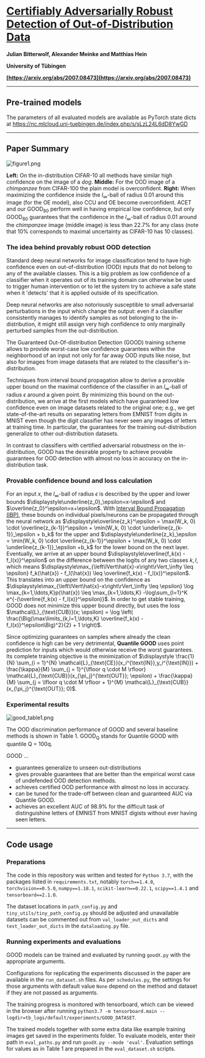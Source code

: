 # [Certifiably Adversarially Robust Detection of Out-of-Distribution Data](https://arxiv.org/abs/2007.08473)

**Julian Bitterwolf, Alexander Meinke and Matthias Hein**

**University of Tübingen**

**[https://arxiv.org/abs/2007.08473](https://arxiv.org/abs/2007.08473)**

---

## Pre-trained models

The parameters of all evaluated models are available as PyTorch state dicts at https://nc.mlcloud.uni-tuebingen.de/index.php/s/sLzL24L6dD8YwGD

---

## Paper Summary

![figure1.png](readme_imgs/figure1.png)

**Left:** On the in-distribution CIFAR-10 all methods have similar high confidence on the image of a *dog*. **Middle:** For the OOD image of a *chimpanzee* from CIFAR-100 the plain model is overconfident. **Right:** When maximizing the confidence inside the $`l_\infty`$-ball of radius $`0.01`$ around this image (for the OE model), also CCU and OE become overconfident. ACET and our GOOD<sub>80</sub> perform well in having empirical low confidence, but only GOOD<sub>80</sub> guarantees that the confidence in the  $`l_\infty`$-ball of radius  $`0.01`$ around the *chimpanzee* image (middle image) is less than 22.7\% for any class (note that 10\% corresponds to maximal uncertainty as CIFAR-10 has 10 classes).

### The idea behind provably robust OOD detection

Standard deep neural networks for image classification tend to have high confidence even on out-of-distribution (OOD) inputs that do not belong to any of the available classes.
This is a big problem as low confidence of a classifier when it operates out of its training domain can otherwise be used to trigger human intervention or to let the system try to achieve a safe state when it 'detects' that it is applied outside of its specification.

Deep neural networks are also notoriously susceptible to small adversarial perturbations in the input which change the output: even if a classifier consistently manages to identify samples as not belonging to the in-distribution, it might still assign very high confidence to only marginally perturbed samples from the out-distribution.

The Guaranteed Out-Of-distribution Detection (GOOD) training scheme allows to provide worst-case low confidence guarantees within the neighborhood of an input not only for far away OOD inputs like noise, but also for images from image datasets that are related to the classifier's in-distribution.

Techniques from interval bound propagation allow to derive a provable upper bound on the maximal confidence of the classifier in an $`l_\infty`$-ball of radius $`\epsilon`$ around a given point. By minimizing this bound on the out-distribution, we arrive at the first models which have guaranteed low confidence even on image datasets related to the original one; e.g., we get state-of-the-art results on separating letters from EMNIST from digits in MNIST even though the digit classifier has never seen any images of letters at training time. In particular, the guarantees for the training out-distribution generalize to other out-distribution datasets.

In contrast to classifiers with certified adversarial robustness on the in-distribution, GOOD has the desirable property to achieve provable guarantees for OOD detection with almost no loss in accuracy on the in-distribution task.

### Provable confidence bound and loss calculation

For an input $`x`$, the $`l_\infty`$-ball of radius $`\epsilon`$ is described by the upper and lower bounds $`\displaystyle\underline{z_0}_\epsilon=x-\epsilon`$ and $`\overline{z_0}^\epsilon=x+\epsilon`$.
With [Interval Bound Propagation (IBP)](https://arxiv.org/abs/1810.12715), these bounds on individual pixels/neurons can be propagated through the neural network as $`\displaystyle\overline{z_k}^\epsilon = \max(W_k, 0) \cdot  \overline{z_{k-1}}^\epsilon + \min(W_k, 0)  \cdot \underline{z_{k-1}}_\epsilon + b_k`$ for the upper and $`\displaystyle\underline{z_k}_\epsilon = \min(W_k, 0) \cdot \overline{z_{k-1}}^\epsilon + \max(W_k, 0) \cdot \underline{z_{k-1}}_\epsilon +b_k`$ for the lower bound on the next layer.
Eventually, we arrive at an upper bound  $`\displaystyle\overline{f_k(x) - f_l(x)}^\epsilon`$ on the difference between the logits of any two classes $`k,l`$, which means $`\displaystyle\max_{\left\lVert\hat{x}-x\right\rVert_\infty \leq \epsilon} f_k(\hat{x}) - f_l(\hat{x}) \leq \overline{f_k(x) - f_l(x)}^\epsilon`$.
This translates into an upper bound on the confidence as $`\displaystyle\max_{\left\lVert\hat{x}-x\right\rVert_\infty \leq \epsilon} \log  \max_{k=1,\ldots,K}p(\hat{x}) \leq \max_{k=1,\ldots,K} -\log\sum_{l=1}^K e^{-(\overline{f_k(x) - f_l(x)}^\epsilon)}`$.
In order to get stable training, GOOD does not minimize this upper bound directly, but uses the loss
$`\mathcal{L}_{\text{CUB}}(x; \epsilon) = \log \left( \frac{\Big(\max\limits_{k,l=1,\ldots,K} \overline{f_k(x) - f_l(x)}^\epsilon\Big)^2}{2} + 1 \right)`$.
 
Since optimizing guarantees on samples where already the clean confidence is high can be very detrimental, **Quantile GOOD** uses point prediction for inputs which would otherwise receive the worst guarantees. Its complete training objective is the minimization of
 $`\displaystyle \frac{1}{N} \sum_{i = 1}^{N} \mathcal{L}_{\text{CE}}(x_i^{\text{IN}},y_i^{\text{IN}}) 
    +  \frac{\kappa}{M} \sum_{j = 1}^{\lfloor q \cdot M \rfloor} \mathcal{L}_{\text{CUB}}(x_{\pi_j}^{\text{OUT}}; \epsilon)
    +  \frac{\kappa}{M} \sum_{j = \lfloor q \cdot M \rfloor + 1}^{M} \mathcal{L}_{\text{CUB}}(x_{\pi_j}^{\text{OUT}}; 0)`$.

### Experimental results

![good_table1.png](readme_imgs/good_table1.png)

The OOD discrimination performance of GOOD and several baseline methods is shown in Table 1. GOOD<sub>Q</sub> stands for Quantile GOOD with quantile Q = 100q.

GOOD ...
* guarantees generalize to unseen out-distributions
* gives provable guarantees that are better than the empirical worst case of undefended OOD detection methods.
* achieves certified OOD performance with almost no loss in accuracy.
* can be tuned for the trade-off between clean and guaranteed AUC via Quantile GOOD.
* achieves an excellent AUC of 98.9% for the difficult task of distinguishine letters of EMNIST from MNIST digists without ever having seen letters.

---

## Code usage

### Preparations

The code in this repository was written and tested for `Python 3.7`, with the packages listed in `requirements.txt`, notably `torch==1.4.0`, `torchvision==0.5.0`, `numpy==1.18.1`, `scikit-learn==0.22.1`, `scipy==1.4.1` and `tensorboard==2.1.0`.

The dataset locations in `path_config.py` and `tiny_utils/tiny_path_config.py` should be adjusted and unavailable datasets can be commented out from `val_loader_out_dicts` and `test_loader_out_dicts` in the `dataloading.py` file.

### Running experiments and evaluations

GOOD models can be trained and evaluated by running `goodX.py` with the appropriate arguments.

Configurations for replicating the experiments discussed in the paper are available in the `run_dataset.sh` files.
As per `schedules.py`, the settings for those arguments with default value `None` depend on the method and dataset if they are not passed as arguments.

The training progress is monitored with tensorboard, which can be viewed in the browser after running `python3.7 -m tensorboard.main --logdir=tb_logs/default/experiments/GOOD_DATASET`.

The trained models together with some extra data like example training images get saved in the experiments folder.
To evaluate models, enter their path in `eval_paths.py` and run `goodX.py --mode 'eval'`. Evaluation settings for values as in Table 1 are prepared in the `eval_dataset.sh` scripts.
